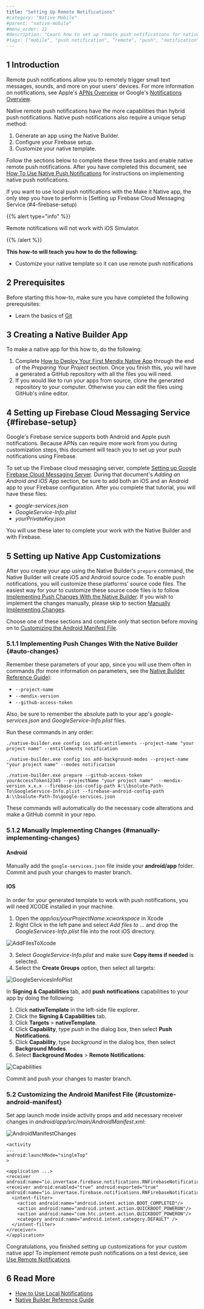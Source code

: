 ```yaml
---
title: "Setting Up Remote Notifications"
#category: "Native Mobile"
#parent: "native-mobile"
#menu_order: 11
#description: "Learn how to set up remote push notifications for native apps."
#tags: ["mobile", "push notification", "remote", "push", "notification"]
---
```


## 1 Introduction

Remote push notifications allow you to remotely trigger small text messages, sounds, and more on your users' devices. For more information on notifications, see Apple's [APNs Overview](https://developer.apple.com/library/archive/documentation/NetworkingInternet/Conceptual/RemoteNotificationsPG/APNSOverview.html) or Google's [Notifications Overview](https://developer.android.com/guide/topics/ui/notifiers/notifications).

Native remote push notifications have the more capabilities than hybrid push notifications. Native push notifications also require a unique setup method:

1. Generate an app using the Native Builder.
2. Configure your Firebase setup.
3. Customize your native template.

Follow the sections below to complete these three tasks and enable native remote push notifications. After you have completed this document, see [How To Use Native Push Notifications](/howto/mobile/native-remote-notifications) for instructions on implementing native push notifications.

If you want to use local push notifications with the Make it Native app, the only step you have to perform is [Setting up Firebase Cloud Messaging Service (#4-firebase-setup)

{{% alert type="info" %}}

Remote notifications will not work with iOS Simulator.

{{% /alert %}}

**This how-to will teach you how to do the following:**

* Customize your native template so it can use remote push notifications

## 2 Prerequisites

Before starting this how-to, make sure you have completed the following prerequisites:

* Learn the basics of [Git](https://www.atlassian.com/git)

## 3 Creating a Native Builder App

To make a native app for this how to, do the following:

1. Complete [How to Deploy Your First Mendix Native App](deploying-native-app) through the end of the *Preparing Your Project* section. Once you finish this, you will have a generated a GitHub repository with all the files you will need. 
2. If you would like to run your apps from source, clone the generated repository to your computer. Otherwise you can edit the files using GitHub's inline editor.

## 4 Setting up Firebase Cloud Messaging Service {#firebase-setup}

Google's Firebase service supports both Android and Apple push notifications. Because APNs can require more work from you during customization steps, this document will teach you to set up your push notifications using Firebase.

To set up the Firebase cloud messaging server, complete [Setting up Google Firebase Cloud Messaging Server](setting-up-google-firebase-cloud-messaging-server). During that document's *Adding an Android and iOS App* section, be sure to add both an iOS and an Android app to your Firebase configuration. After you complete that tutorial, you will have these files:

* *google-services.json*
* *GoogleService-Info.plist*
* *yourPrivateKey.json*

You will use these later to complete your work with the Native Builder and with Firebase.

## 5 Setting up Native App Customizations

After you create your app using the Native Builder's `prepare` command, the Native Builder will create iOS and Android source code. To enable push notifications, you will customize these platforms' source code files. The easiest way for your to customize these source code files is to follow [Implementing Push Changes With the Native Builder](#auto-changes). If you wish to implement the changes manually, please skip to section [Manually Implementing Changes](#manually-implementing-changes). 

Choose one of these sections and complete *only* that section before moving on to [Customizing the Android Manifest File](#customize-android-manifest).

### 5.1.1 Implementing Push Changes With the Native Builder {#auto-changes}

Remember these parameters of your app, since you will use them often in commands (for more information on parameters, see the [Native Builder Reference Guide](/refguide/native-builder)): 

* `--project-name`
* `--mendix-version` 
* `--github-access-token`

Also, be sure to remember the absolute path to your app's *google-services.json* and *GoogleService-Info.plist* files.

Run these commands in any order:

```
./native-builder.exe config ios add-entitlements --project-name "your project name" --entitlements notification
```

```
./native-builder.exe config ios add-background-modes --project-name "your project name" --modes notification
```

```
./native-builder.exe prepare --github-access-token yourAccessToken12345 --projectName "your project name"  --mendix-version x.x.x --firebase-ios-config-path A:\\bsolute-Path-To\GoogleService-Info.plist --firebase-android-config-path A:\\bsolute-Path-To\google-services.json
```

These commands will automatically do the necessary code alterations and make a GitHub commit in your repo. 

### 5.1.2 Manually Implementing Changes {#manually-implementing-changes}

#### Android

Manually add the `google-services.json` file inside your **android/app** folder. Commit and push your changes to master branch.

#### IOS

In order for your generated template to work with push notifications, you will need XCODE installed in your machine.

1. Open the *app/ios/yourProjectName.xcworkspace* in Xcode
2. Right Click in the left pane and select *Add files to ...* and drop the *GoogleServices-Info.plist* file into the root iOS directory. 

![AddFilesToXcode](attachments/native-remote-push/add-files-to-xcode.png)

3. Select *GoogleService-Info.plist* and make sure **Copy items if needed** is selected. 
4. Select the **Create Groups** option, then select all targets:

  ![GoogleServicesInfoPlist](attachments/native-remote-push/GoogleServicesInfoPlist.png)

In **Signing & Capabilities** tab, add **push notifications** capabilities to your app by doing the following:

1. Click **nativeTemplate** in the left-side file explorer.
2. Click the **Signing & Capabilities** tab.
3. Click **Targets** > **nativeTemplate**.
4. Click **Capability**, type *push* in the dialog box, then select **Push Notifications**.
5. Click **Capability**, type *background* in the dialog box, then select **Background Modes**.
6. Select **Background Modes** > **Remote Notifications**:

  ![Capabilities](attachments/native-remote-push/ios-customizations.png)

Commit and push your changes to master branch.

### 5.2 Customizing the Android Manifest File {#customize-android-manifest}

Set app launch mode inside activity props and add necessary receiver changes in *android/app/src/main/AndroidManifest.xml*:

  ![AndroidManifestChanges](attachments/native-remote-push/androidManifestXml.png)
  
  ```
  <activity
  ...
  android:launchMode="singleTop"
  >
  ```
  ```
  <application ...>
  <receiver android:name="io.invertase.firebase.notifications.RNFirebaseNotificationReceiver"/>
  <receiver android:enabled="true" android:exported="true"  android:name="io.invertase.firebase.notifications.RNFirebaseNotificationsRebootReceiver">
    <intent-filter>
      <action android:name="android.intent.action.BOOT_COMPLETED"/>
      <action android:name="android.intent.action.QUICKBOOT_POWERON"/>
      <action android:name="com.htc.intent.action.QUICKBOOT_POWERON"/>
      <category android:name="android.intent.category.DEFAULT" />
    </intent-filter>
  </receiver>
</application>
  ```

Congratulations, you finished setting up customizations for your custom native app! To implement remote push notifications on a test device, see [Use Remote Notifications](native-remote-notifications).

## 6 Read More

* [How to Use Local Notifications](local-notif-parent)
* [Native Builder Reference Guide](/refguide/native-builder)
